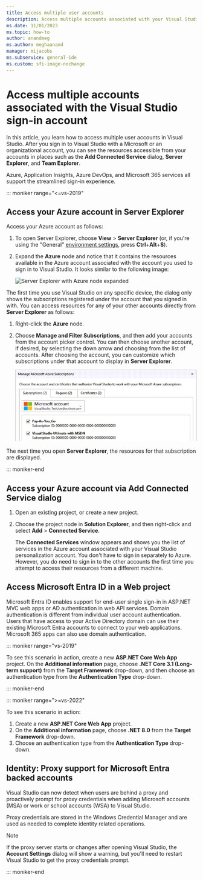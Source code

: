 ```yaml
---
title: Access multiple user accounts
description: Access multiple accounts associated with your Visual Studio sign-in account by using Server Explorer, the Add Connected Service dialog, or Microsoft Entra ID.
ms.date: 11/01/2023
ms.topic: how-to
author: anandmeg
ms.author: meghaanand
manager: mijacobs
ms.subservice: general-ide
ms.custom: sfi-image-nochange
---
```

# Access multiple accounts associated with the Visual Studio sign-in account

In this article, you learn how to access multiple user accounts in Visual Studio.  After you sign in to Visual Studio with a Microsoft or an organizational account, you can see the resources accessible from your accounts in places such as the **Add Connected Service** dialog, **Server Explorer**, and **Team Explorer**.

Azure, Application Insights, Azure DevOps, and Microsoft 365 services all support the streamlined sign-in experience.

::: moniker range="<=vs-2019"

## Access your Azure account in Server Explorer

Access your Azure account as follows:

1. To open Server Explorer, choose **View** > **Server Explorer** (or, if you're using the "General" [environment settings](../ide/personalizing-the-visual-studio-ide.md), press **Ctrl**+**Alt**+**S**).

1. Expand the **Azure** node and notice that it contains the resources available in the Azure account associated with the account you used to sign in to Visual Studio. It looks similar to the following image:

   ![Server Explorer with Azure node expanded](../ide/media/work-with-multiple-user-accounts/server-explorer.png)

The first time you use Visual Studio on any specific device, the dialog only shows the subscriptions registered under the account that you signed in with. You can access resources for any of your other accounts directly from **Server Explorer** as follows:

1. Right-click the **Azure** node.

1. Choose **Manage and Filter Subscriptions**, and then add your accounts from the account picker control. You can then choose another account, if desired, by selecting the down arrow and choosing from the list of accounts. 
   After choosing the account, you can customize which subscriptions under that account to display in **Server Explorer**.

   ![Manage Azure Subscriptions dialog](../ide/media/vs2015_manage_subs.png)

The next time you open **Server Explorer**, the resources for that subscription are displayed.

::: moniker-end

## Access your Azure account via Add Connected Service dialog

1. Open an existing project, or create a new project.

1. Choose the project node in **Solution Explorer**, and then right-click and select **Add** > **Connected Service**.

   The **Connected Services** window appears and shows you the list of services in the Azure account associated with your Visual Studio personalization account. You don't have to sign in separately to Azure. However, you do need to sign in to the other accounts the first time you attempt to access their resources from a different machine.

## Access Microsoft Entra ID in a Web project

Microsoft Entra ID enables support for end-user single sign-in in ASP.NET MVC web apps or AD authentication in web API services. Domain authentication is different from individual user account authentication. Users that have access to your Active Directory domain can use their existing Microsoft Entra accounts to connect to your web applications. Microsoft 365 apps can also use domain authentication.

::: moniker range="vs-2019"

To see this scenario in action, create a new **ASP.NET Core Web App** project. On the **Additional information** page, choose **.NET Core 3.1 (Long-term support)** from the **Target Framework** drop-down, and then choose an authentication type from the **Authentication Type** drop-down.

::: moniker-end

::: moniker range=">=vs-2022"

To see this scenario in action:
1. Create a new **ASP.NET Core Web App** project.
2. On the **Additional information** page, choose **.NET 8.0** from the **Target Framework** drop-down.
3. Choose an authentication type from the **Authentication Type** drop-down.

<a name='identity-proxy-support-for-microsoft-entra-id-backed-accounts'></a>

## Identity: Proxy support for Microsoft Entra backed accounts

Visual Studio can now detect when users are behind a proxy and proactively prompt for proxy credentials when adding  Microsoft accounts (MSA) or work or school accounts (WSA) to Visual Studio. 

Proxy credentials are stored in the Windows Credential Manager and are used as needed to complete identity related operations.

> [!NOTE]
> If the proxy server starts or changes after opening Visual Studio, the **Account Settings** dialog will show a warning, but you'll need to restart Visual Studio to get the proxy credentials prompt.

::: moniker-end
